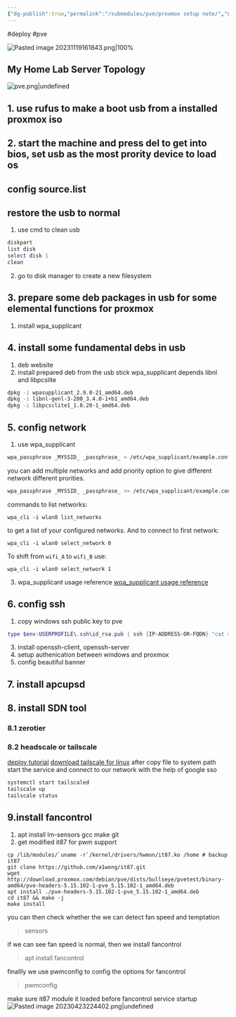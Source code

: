 ```yaml
---
{"dg-publish":true,"permalink":"/submodules/pve/proxmox setup note/","noteIcon":"3"}
---
```


#deploy #pve

![Pasted image 20231119161843.png|100%](/img/user/Pasted%20image%2020231119161843.png)

## My Home Lab Server Topology
![pve.png|undefined](/img/user/pve.png)
## 1. use rufus to make a boot usb from a installed proxmox iso

## 2. start the machine and press del to get into bios,  set usb as the most prority device to load os
## config source.list
## restore the usb to normal
1. use cmd to clean usb
```powershell
diskpart
list disk
select disk 1 
clean
```
2. go to disk manager to create a new filesystem

## 3. prepare some deb packages in usb for some elemental functions for proxmox
1. install wpa_supplicant 

## 4. install some fundamental debs in usb
1. deb website
2. install prepared deb from the usb stick
wpa_supplicant depends libnl and libpcslite
```sh
dpkg -i wpasupplicant_2.9.0-21_amd64.deb
dpkg -i libnl-genl-3-200_3.4.0-1+b1_amd64.deb
dpkg -i libpcsclite1_1.8.20-1_amd64.deb
```
## 5. config network
1. use wpa_supplicant 
```sh
wpa_passphrase _MYSSID_ _passphrase_ > /etc/wpa_supplicant/example.conf
```
you can add multiple networks and add priority option to give different network different prorities.
```sh
wpa_passphrase _MYSSID_ _passphrase_ >> /etc/wpa_supplicant/example.conf
```


commands to list networks:

```
wpa_cli -i wlan0 list_networks
```

to get a list of your configured networks. And to connect to first network:

```
wpa_cli -i wlan0 select_network 0
```

To shift from `wifi_A` to `wifi_B` use:

```
wpa_cli -i wlan0 select_network 1
```
3. wpa_supplicant usage reference
[wpa_supplicant usage reference](https://wiki.archlinux.org/title/wpa_supplicant)


## 6. config ssh
1. copy windows ssh public key to pve
```powershell
type $env:USERPROFILE\.ssh\id_rsa.pub | ssh {IP-ADDRESS-OR-FQDN} "cat >> /root/.ssh/authorized_keys"
```

3. install openssh-client, openssh-server
4. setup authenication between windows and proxmox
5. config beautiful banner
## 7. install apcupsd
## 8. install SDN tool
### 8.1 zerotier
### 8.2 headscale or tailscale
[deploy tutorial](https://icloudnative.io/posts/how-to-set-up-or-migrate-headscale/)
[download tailscale for linux](https://pkgs.tailscale.com/stable/#static)
after copy file to system path start the service and connect to our network with the help of google sso
```sh
systemctl start tailscaled
tailscale up
tailscale status
```


## 9.install fancontrol
1. apt install lm-sensors gcc make git
2. get modified it87 for pwm support
```shell
cp /lib/modules/`uname -r`/kernel/drivers/hwmon/it87.ko /home # backup it87
git clone https://github.com/a1wong/it87.git
wget http://download.proxmox.com/debian/pve/dists/bullseye/pvetest/binary-amd64/pve-headers-5.15.102-1-pve_5.15.102-1_amd64.deb
apt install ./pve-headers-5.15.102-1-pve_5.15.102-1_amd64.deb
cd it87 && make -j
make install
```
you can then check whether the we can detect fan speed and temptation
> sensors

if we can see fan speed is normal, then we install fancontrol
> apt install fancontrol

finallly we use pwmconfig to config the options for fancontrol
> pwmconfig

make sure it87 module it loaded before fancontrol service startup
![Pasted image 20230423224402.png|undefined](/img/user/submodules/pve/pics/Pasted%20image%2020230423224402.png)






